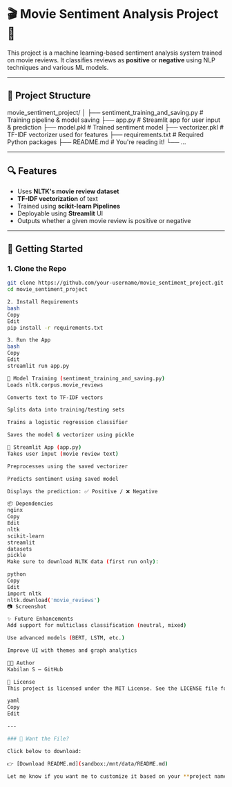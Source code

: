 # 🎬 Movie Sentiment Analysis Project 🎯

This project is a machine learning-based sentiment analysis system trained on movie reviews. It classifies reviews as **positive** or **negative** using NLP techniques and various ML models.

---

## 📁 Project Structure

movie_sentiment_project/
│
├── sentiment_training_and_saving.py # Training pipeline & model saving
├── app.py # Streamlit app for user input & prediction
├── model.pkl # Trained sentiment model
├── vectorizer.pkl # TF-IDF vectorizer used for features
├── requirements.txt # Required Python packages
├── README.md # You're reading it!
└── ...

---

## 🔍 Features

- Uses **NLTK's movie review dataset**
- **TF-IDF vectorization** of text
- Trained using **scikit-learn Pipelines**
- Deployable using **Streamlit** UI
- Outputs whether a given movie review is positive or negative

---

## 🚀 Getting Started

### 1. Clone the Repo

```bash
git clone https://github.com/your-username/movie_sentiment_project.git
cd movie_sentiment_project

2. Install Requirements
bash
Copy
Edit
pip install -r requirements.txt

3. Run the App
bash
Copy
Edit
streamlit run app.py

🧠 Model Training (sentiment_training_and_saving.py)
Loads nltk.corpus.movie_reviews

Converts text to TF-IDF vectors

Splits data into training/testing sets

Trains a logistic regression classifier

Saves the model & vectorizer using pickle

🎯 Streamlit App (app.py)
Takes user input (movie review text)

Preprocesses using the saved vectorizer

Predicts sentiment using saved model

Displays the prediction: ✅ Positive / ❌ Negative

📦 Dependencies
nginx
Copy
Edit
nltk
scikit-learn
streamlit
datasets
pickle
Make sure to download NLTK data (first run only):

python
Copy
Edit
import nltk
nltk.download('movie_reviews')
📷 Screenshot

✨ Future Enhancements
Add support for multiclass classification (neutral, mixed)

Use advanced models (BERT, LSTM, etc.)

Improve UI with themes and graph analytics

🧑‍💻 Author
Kabilan S – GitHub

📜 License
This project is licensed under the MIT License. See the LICENSE file for details.

yaml
Copy
Edit

---

### 📎 Want the File?

Click below to download:

👉 [Download README.md](sandbox:/mnt/data/README.md)

Let me know if you want me to customize it based on your **project name**, **your GitHub 
